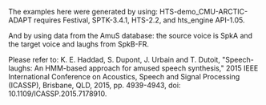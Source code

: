 The examples here were generated by using:
HTS-demo_CMU-ARCTIC-ADAPT requires Festival, SPTK-3.4.1, HTS-2.2, and hts_engine API-1.05.

And by using data from the AmuS database: the source voice is SpkA and the target voice and laughs from SpkB-FR.

Please refer to:
K. E. Haddad, S. Dupont, J. Urbain and T. Dutoit, "Speech-laughs: An HMM-based approach for amused speech synthesis," 2015 IEEE International Conference on Acoustics, Speech and Signal Processing (ICASSP), Brisbane, QLD, 2015, pp. 4939-4943, doi: 10.1109/ICASSP.2015.7178910.

